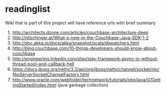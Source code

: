 readinglist
===========

Wiki that is part of this project will have reference urls  with brief summary

1. http://architects.dzone.com/articles/couchbase-architecture-deep
2. http://nitschinger.at/What-s-new-in-the-Couchbase-Java-SDK-1-2
3. http://doc.akka.io/docs/akka/snapshot/scala/dispatchers.html
4. http://blog.couchbase.com/10-things-developers-should-know-about-couchbase
5. http://engineering.linkedin.com/play/play-framework-async-io-without-thread-pool-and-callback-hell
6. https://docs.jboss.org/netty/3.2/api/org/jboss/netty/channel/socket/nio/NioServerSocketChannelFactory.html
7. http://www.oracle.com/webfolder/technetwork/tutorials/obe/java/G1GettingStarted/index.html (java garbage collection)
